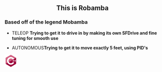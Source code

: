 <h2 align="center">This is Robamba</h3>
<h3 aligh="center">Based off of the legend Mobamba</h3>

- TELEOP **Trying to get it to drive in by making its own SFDrive and fine tuning for smooth use**

- AUTONOMOUS**Trying to get it to move exactly 5 feet, using PID's**

<p align="left"> <a href="https://www.w3schools.com/cpp/" target="_blank"> <img src="https://raw.githubusercontent.com/devicons/devicon/master/icons/cplusplus/cplusplus-original.svg" alt="cplusplus" width="40" height="40"/> </a> </p>
